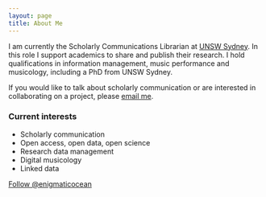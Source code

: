 ```yaml
---
layout: page
title: About Me
---
```


I am currently the Scholarly Communications Librarian at <a href="https://www.unsw.edu.au/" target="_blank">UNSW Sydney</a>. In this role I support academics to share and publish their research. I hold qualifications in information management, music performance and musicology, including a PhD from UNSW Sydney. 

If you would like to talk about scholarly communication or are interested in collaborating on a project, please <a href="mailto:d.bangert@unsw.edu.au">email me</a>. 

### Current interests

- Scholarly communication
- Open access, open data, open science
- Research data management
- Digital musicology
- Linked data

<a href="https://twitter.com/enigmaticocean" class="twitter-follow-button" data-show-count="false">Follow @enigmaticocean</a><script async src="//platform.twitter.com/widgets.js" charset="utf-8"></script>